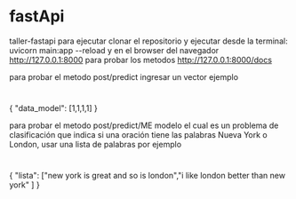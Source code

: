 # fastApi
taller-fastapi
para ejecutar clonar el repositorio y ejecutar desde la terminal:
uvicorn main:app --reload
y en el browser del navegador http://127.0.0.1:8000
para probar los metodos http://127.0.0.1:8000/docs



para probar el metodo post/predict  ingresar un vector ejemplo 
#
{
  "data_model": [1,1,1,1]
}

para probar el metodo post/predict/ME modelo el cual es un problema de clasificación que indica si una oración tiene las palabras Nueva York o London, usar una lista de palabras por ejemplo

#
{
  "lista": ["new york is great and so is london","i like london better than new york" ]
}
